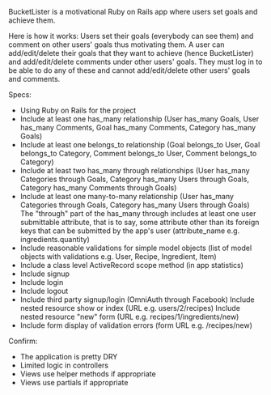 BucketLister is a motivational Ruby on Rails app where users set goals and achieve them.

Here is how it works: Users set their goals (everybody can see them) and comment on other users' goals thus motivating them. A user can add/edit/delete their goals that they want to achieve (hence BucketLister) and add/edit/delete comments under other users' goals. They must log in to be able to do any of these and cannot add/edit/delete other users' goals and comments.

Specs:

 * Using Ruby on Rails for the project
 * Include at least one has_many relationship (User has_many Goals, User has_many Comments, Goal has_many Comments, Category has_many Goals)
 * Include at least one belongs_to relationship (Goal belongs_to User, Goal belongs_to Category, Comment belongs_to User, Comment belongs_to Category)
 * Include at least two has_many through relationships (User has_many Categories through Goals, Category has_many Users through Goals, Category has_many Comments through Goals)
 * Include at least one many-to-many relationship (User has_many Categories through Goals, Category has_many Users through Goals)
 The "through" part of the has_many through includes at least one user submittable attribute, that is to say, some attribute other than its foreign keys that can be submitted by the app's user (attribute_name e.g. ingredients.quantity)
 * Include reasonable validations for simple model objects (list of model objects with validations e.g. User, Recipe, Ingredient, Item)
 * Include a class level ActiveRecord scope method (in app statistics)
 * Include signup
 * Include login
 * Include logout
 * Include third party signup/login (OmniAuth through Facebook)
 Include nested resource show or index (URL e.g. users/2/recipes)
 Include nested resource "new" form (URL e.g. recipes/1/ingredients/new)
 * Include form display of validation errors (form URL e.g. /recipes/new)

Confirm:

 * The application is pretty DRY
 * Limited logic in controllers
 * Views use helper methods if appropriate
 * Views use partials if appropriate